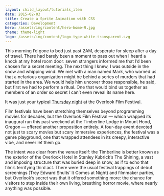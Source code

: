 ```yaml
---
layout: child_layout/tutorials_item
date: 2015-02-03
title: Create a Sprite Animation with CSS
categories: Development
hero: /assets/img/content/hero-home-9.jpg
theme: theme-light
logo: /assets/img/content/logo-type-white-transparent.svg
---
```


This morning I’d gone to bed just past 2AM, desperate for sleep after a day of travel. There had barely been a moment to pass out when I heard a knock at my hotel room door: seven strangers informed me that I’d been chosen for a secret meeting. The next thing I knew, I was outside in the snow and whipping wind. We met with a man named Mark, who warned us that a nefarious organization might be behind a series of murders that had started in the area. We would help him uncover those responsible, he said, but first we had to perform a ritual. One that would bind us together as members of an order so secret I can’t even reveal its name here.

It was just your typical [Thursday night][redcarpet] at the Overlook Film Festival.

Film festivals have been stretching themselves beyond programming movies for decades, but the Overlook Film Festival — which wrapped its inaugural run this past weekend at the Timberline Lodge in Mount Hood, Oregon — offered another proposition entirely. A four-day event devoted not just to scary movies but scary immersive experiences, the festival was a genre playground, one that wrapped attendees in its creepy, interactive vibe, and never let them go.

The intent was clear from the venue itself: the Timberline is better known as the exterior of the Overlook Hotel in Stanley Kubrick’s The Shining, a vast and imposing structure that was buried deep in snow, as if to echo that film’s terrifying third act. There were the usual festival trappings of debut screenings (Trey Edward Shults’ It Comes at Night) and filmmaker parties, but Overlook’s secret was that it offered something more: the chance for visitors to step inside their own living, breathing horror movie, where nearly anything was possible.

[redcarpet]: https://github.com/vmg/redcarpet
[^1]: Who are quite handy